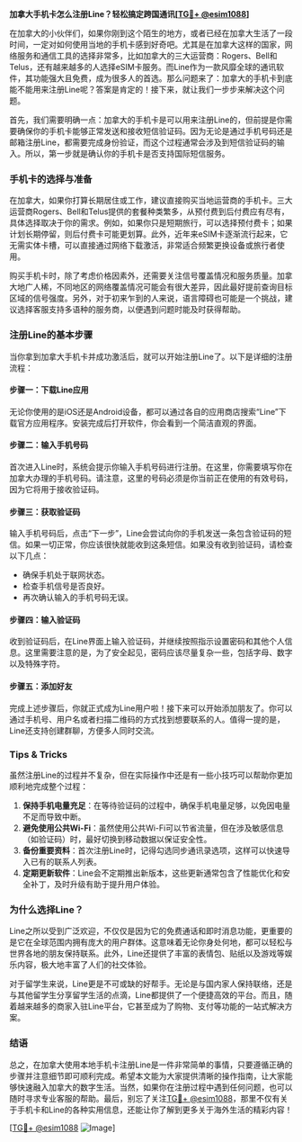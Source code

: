**加拿大手机卡怎么注册Line？轻松搞定跨国通讯[[TG💪+ @esim1088](https://t.me/s/esim1088)]**

在加拿大的小伙伴们，如果你刚到这个陌生的地方，或者已经在加拿大生活了一段时间，一定对如何使用当地的手机卡感到好奇吧。尤其是在加拿大这样的国家，网络服务和通信工具的选择非常多，比如加拿大的三大运营商：Rogers、Bell和Telus，还有越来越多的人选择eSIM卡服务。而Line作为一款风靡全球的通讯软件，其功能强大且免费，成为很多人的首选。那么问题来了：加拿大的手机卡到底能不能用来注册Line呢？答案是肯定的！接下来，就让我们一步步来解决这个问题。

首先，我们需要明确一点：加拿大的手机卡是可以用来注册Line的，但前提是你需要确保你的手机卡能够正常发送和接收短信验证码。因为无论是通过手机号码还是邮箱注册Line，都需要完成身份验证，而这个过程通常会涉及到短信验证码的输入。所以，第一步就是确认你的手机卡是否支持国际短信服务。

### **手机卡的选择与准备**

在加拿大，如果你打算长期居住或工作，建议直接购买当地运营商的手机卡。三大运营商Rogers、Bell和Telus提供的套餐种类繁多，从预付费到后付费应有尽有，具体选择取决于你的需求。例如，如果你只是短期旅行，可以选择预付费卡；如果计划长期停留，则后付费卡可能更划算。此外，近年来eSIM卡逐渐流行起来，它无需实体卡槽，可以直接通过网络下载激活，非常适合频繁更换设备或旅行者使用。

购买手机卡时，除了考虑价格因素外，还需要关注信号覆盖情况和服务质量。加拿大地广人稀，不同地区的网络覆盖情况可能会有很大差异，因此最好提前查询目标区域的信号强度。另外，对于初来乍到的人来说，语言障碍也可能是一个挑战，建议选择客服支持多语种的服务商，以便遇到问题时能及时获得帮助。

### **注册Line的基本步骤**

当你拿到加拿大手机卡并成功激活后，就可以开始注册Line了。以下是详细的注册流程：

#### **步骤一：下载Line应用**
无论你使用的是iOS还是Android设备，都可以通过各自的应用商店搜索“Line”下载官方应用程序。安装完成后打开软件，你会看到一个简洁直观的界面。

#### **步骤二：输入手机号码**
首次进入Line时，系统会提示你输入手机号码进行注册。在这里，你需要填写你在加拿大办理的手机号码。请注意，这里的号码必须是你当前正在使用的有效号码，因为它将用于接收验证码。

#### **步骤三：获取验证码**
输入手机号码后，点击“下一步”，Line会尝试向你的手机发送一条包含验证码的短信。如果一切正常，你应该很快就能收到这条短信。如果没有收到验证码，请检查以下几点：
- 确保手机处于联网状态。
- 检查手机信号是否良好。
- 再次确认输入的手机号码无误。

#### **步骤四：输入验证码**
收到验证码后，在Line界面上输入验证码，并继续按照指示设置密码和其他个人信息。这里需要注意的是，为了安全起见，密码应该尽量复杂一些，包括字母、数字以及特殊字符。

#### **步骤五：添加好友**
完成上述步骤后，你就正式成为Line用户啦！接下来可以开始添加朋友了。你可以通过手机号、用户名或者扫描二维码的方式找到想要联系的人。值得一提的是，Line还支持创建群聊，方便多人同时交流。

### **Tips & Tricks**

虽然注册Line的过程并不复杂，但在实际操作中还是有一些小技巧可以帮助你更加顺利地完成整个过程：

1. **保持手机电量充足**：在等待验证码的过程中，确保手机电量足够，以免因电量不足而导致中断。
2. **避免使用公共Wi-Fi**：虽然使用公共Wi-Fi可以节省流量，但在涉及敏感信息（如验证码）时，最好切换到移动数据以保证安全性。
3. **备份重要资料**：首次注册Line时，记得勾选同步通讯录选项，这样可以快速导入已有的联系人列表。
4. **定期更新软件**：Line会不定期推出新版本，这些更新通常包含了性能优化和安全补丁，及时升级有助于提升用户体验。

### **为什么选择Line？**

Line之所以受到广泛欢迎，不仅仅是因为它的免费通话和即时消息功能，更重要的是它在全球范围内拥有庞大的用户群体。这意味着无论你身处何地，都可以轻松与世界各地的朋友保持联系。此外，Line还提供了丰富的表情包、贴纸以及游戏等娱乐内容，极大地丰富了人们的社交体验。

对于留学生来说，Line更是不可或缺的好帮手。无论是与国内家人保持联络，还是与其他留学生分享留学生活的点滴，Line都提供了一个便捷高效的平台。而且，随着越来越多的商家入驻Line平台，它甚至成为了购物、支付等功能的一站式解决方案。

### **结语**

总之，在加拿大使用本地手机卡注册Line是一件非常简单的事情，只要遵循正确的步骤并注意细节即可顺利完成。希望本文能为大家提供清晰的操作指南，让大家能够快速融入加拿大的数字生活。当然，如果你在注册过程中遇到任何问题，也可以随时寻求专业客服的帮助。最后，别忘了关注[TG💪+ @esim1088](https://t.me/s/esim1088)，那里不仅有关于手机卡和Line的各种实用信息，还能让你了解到更多关于海外生活的精彩内容！

[[TG💪+ @esim1088](https://t.me/s/esim1088) ![Image](https://i.postimg.cc/4NQfJmqS/Snipaste-2025-05-13-00-14-12.png)]